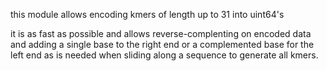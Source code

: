 this module allows encoding kmers of length up to 31 into uint64's

it is as fast as possible and allows reverse-complenting on encoded data
and adding a single base to the right end or a complemented base for the
left end as is needed when sliding along a sequence to generate all kmers.
